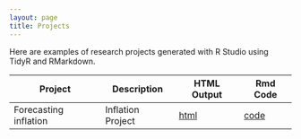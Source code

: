 ```yaml
---
layout: page
title: Projects
---
```


Here are examples of research projects generated with R Studio using TidyR and RMarkdown.

Project | Description | HTML Output | Rmd Code
--- | --- | --- | ---
Forecasting inflation | Inflation Project | [html](https://juliapratt.github.io/juliarpratt.github.io/Upload_inflation/) | [code](https://github.com/juliapratt/Upload_inflation)

